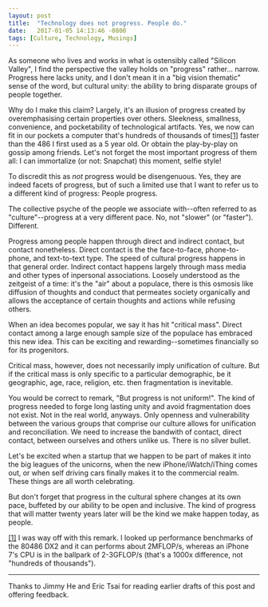 ```yaml
---
layout: post
title:  "Technology does not progress. People do."
date:   2017-01-05 14:13:46 -0800
tags: [Culture, Technology, Musings]
---
```


As someone who lives and works in what is ostensibly called "Silicon Valley", I find the perspective the valley holds on "progress" rather... narrow. Progress here lacks unity, and I don't mean it in a "big vision thematic" sense of the word, but cultural unity: the ability to bring disparate groups of people together.

Why do I make this claim? Largely, it's an illusion of progress created by overemphasising certain properties over others. Sleekness, smallness, convenience, and pocketability of technological artifacts. Yes, we now can fit in our pockets a computer that's hundreds of thousands of times[[1]](#footnote-1)<a name="inline-footnote-1"></a> faster than the 486 I first used as a 5 year old. Or obtain the play-by-play on gossip among friends. Let's not forget the most important progress of them all: I can immortalize (or not: Snapchat) this moment, selfie style!

To discredit this as _not_ progress would be disengenuous. Yes, they are indeed facets of progress, but of such a limited use that I want to refer us to a different kind of progress: People progress.

The collective psyche of the people we associate with--often referred to as "culture"--progress at a very different pace. No, not "slower" (or "faster"). Different.

Progress among people happen through direct and indirect contact, but contact nonetheless. Direct contact is the the face-to-face, phone-to-phone, and text-to-text type. The speed of cultural progress happens in that general order. Indirect contact happens largely through mass media and other types of inpersonal associations. Loosely understood as the zeitgeist of a time: it's the "air" about a populace, there is this osmosis like diffusion of thoughts and conduct that permeates society organically and allows the acceptance of certain thoughts and actions while refusing others.

When an idea becomes popular, we say it has hit "critical mass". Direct contact among a large enough sample size of the populace has embraced this new idea. This can be exciting and rewarding--sometimes financially so for its progenitors.

Critical mass, however, does not necessarily imply unification of culture. But if the critical mass is only specific to a particular demographic, be it geographic, age, race, religion, etc. then fragmentation is inevitable.

You would be correct to remark, "But progress is not uniform!". The kind of progress needed to forge long lasting unity and avoid fragmentation does not exist. Not in the real world, anyways. Only openness and vulnerability between the various groups that comprise our culture allows for unification and reconciliation. We need to increase the bandwith of contact, direct contact, between ourselves and others unlike us. There is no silver bullet.

Let's be excited when a startup that we happen to be part of makes it into the big leagues of the unicorns, when the new iPhone/iWatch/iThing comes out, or when self driving cars finally makes it to the commercial realm. These things are all worth celebrating.

But don't forget that progress in the cultural sphere changes at its own pace, buffeted by our ability to be open and inclusive. The kind of progress that will matter twenty years later will be the kind we make happen today, as people.

<a name="footnote-1" href="#inline-footnote-1">[1]</a> I was way off with this remark. I looked up performance benchmarks of the 80486 DX2 and it can performs about 2MFLOP/s, whereas an iPhone 7's CPU is in the ballpark of 2-3GFLOP/s (that's a 1000x difference, not "hundreds of thousands").

---

Thanks to Jimmy He and Eric Tsai for reading earlier drafts of this post and offering feedback.
